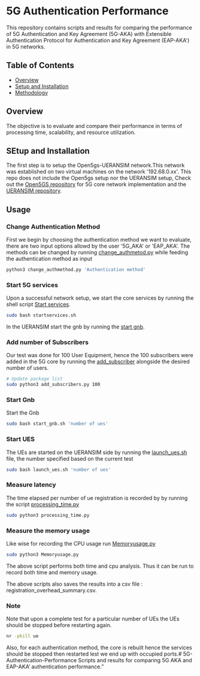 # 5G Authentication Performance

This repository contains scripts and results for comparing the performance of 5G Authentication and Key Agreement (5G-AKA) with Extensible Authentication Protocol for Authentication and Key Agreement (EAP-AKA') in 5G networks.

## Table of Contents

- [Overview](#overview)
- [Setup and Installation](#setup-and-installation)
- [Methodology](#usage)

## Overview

The objective is to evaluate and compare their performance in terms of processing time, scalability, and resource utilization.

## SEtup and Installation
The first step is to setup the Open5gs-UERANSIM network.This network was established on two virtual machines on the network '192.68.0.xx'.
This repo does not include the Open5gs setup nor the UERANSIM setup, Check out the [Open5GS repository](https://github.com/open5gs/open5gs) for 5G core network implementation and the [UERANSIM repository](https://github.com/aligungr/UERANSIM).

## Usage
### Change Authentication Method
First we begin by choosing the authentication method we want to evaluate, there are two input options allowd by the user '5G_AKA' or 'EAP_AKA'.
The methods can be changed by running [change_authmetod.py](change_authmetod.py) while feeding the authentication method as input
```bash
python3 change_authmethod.py 'Authentication method'
```
### Start 5G services
Upon a successful network setup, we start the core services by running the shell script [Start services](startservices.sh).
```bash
sudo bash startservices.sh
```
In the UERANSIM start the gnb by running the [start gnb](start_gnb.sh).
### Add number of Subscribers
Our test was done for 100 User Equipment, hence the 100 subscribers were added in the 5G core by running the [add_subscriber](add_subscribers.py) alongside the desired number of users. 
```bash
# Update package list
sudo python3 add_subscribers.py 100
```
### Start Gnb
Start the Gnb
```bash 
sudo bash start_gnb.sh 'number of ues'

```
### Start UES
The UEs are started on the UERANSIM side by running the [launch_ues.sh](launch_ues.sh) file, the number specified based on the current test
```bash 
sudo bash launch_ues.sh 'number of ues'

```
### Measure latency 
The time elapsed per number of ue registration is recorded by by running the script [processing_time.py](processing_time.py) 
```bash 
sudo python3 processing_time.py

```
### Measure the memory usage
Like wise for recording the CPU usage run [Memoryusage.py](Memoryusage.py) 
```bash 
sudo python3 Memoryusage.py

```
The above script performs both time and cpu analysis. Thus it can be run to record both time and memory usage. 

The above scripts also saves the results into a csv file : registration_overhead_summary.csv.

### Note
Note that upon a complete test for a particular number of UEs the UEs should be stopped before restarting again.

```bash 
nr -pkill ue 
```

Also, for each authentication method, the core is rebuilt hence the services should be stopped then restarted lest we end up with occupied ports.# 5G-Authentication-Performance
Scripts and results for comparing 5G AKA and EAP-AKA’ authentication performance.”
